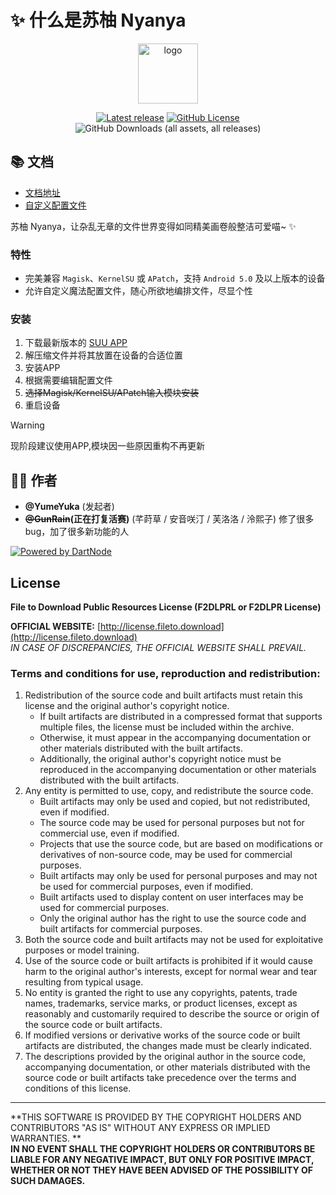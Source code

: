 # ✨ 什么是苏柚 Nyanya

<div align="center">
    <img src="https://suu.yumeyuka.plus/Logo.webp" style="width: 96px;" alt="logo">      

[![Latest release](https://img.shields.io/github/v/release/YumeYuka/Suu-Nyanya?label=Release&logo=github)](https://github.com/YumeYuka/Suu-Nyanya/releases/latest) [![GitHub License](https://img.shields.io/github/license/YumeYuka/Suu-Nyanya?logo=gnu)](/LICENSE)  ![GitHub Downloads (all assets, all releases)](https://img.shields.io/github/downloads/YumeYuka/Suu-Nyanya/total)

</div>

## 📚 文档

- [文档地址](https://suu.yumeyuka.plus)
- [自定义配置文件](https://suu.ad.200ok.work/config/)

苏柚 Nyanya，让杂乱无章的文件世界变得如同精美画卷般整洁可爱喵~ ✨

### 特性

- 完美兼容 `Magisk`、`KernelSU` 或 `APatch`，支持 `Android 5.0` 及以上版本的设备
- 允许自定义魔法配置文件，随心所欲地编排文件，尽显个性

### 安装

1. 下载最新版本的 [SUU APP](https://github.com/YumeYuka/Suu-Nyanya/releases/latest)
2. 解压缩文件并将其放置在设备的合适位置
3. 安装APP
3. 根据需要编辑配置文件
4. ~~选择Magisk/KernelSU/APatch输入模块安装~~
5. 重启设备

> [!WARNING]
> 现阶段建议使用APP,模块因一些原因重构不再更新

## 👩‍💻 作者

- **@YumeYuka** (发起者)
- **~~@GunRain~~(正在打复活赛)** (芊莳草 / 安音咲汀 / 芙洛洛 / 泠熙子)  修了很多 bug，加了很多新功能的人

[![Powered by DartNode](https://dartnode.com/branding/DN-Open-Source-sm.png)](https://dartnode.com "Powered by DartNode - Free VPS for Open Source")

## License

**File to Download Public Resources License (F2DLPRL or F2DLPR License)**

**OFFICIAL WEBSITE:** [http://license.fileto.download](http://license.fileto.download)  
*IN CASE OF DISCREPANCIES, THE OFFICIAL WEBSITE SHALL PREVAIL.*

### Terms and conditions for use, reproduction and redistribution:

1. Redistribution of the source code and built artifacts must retain this license and the original author's copyright
   notice.
   - If built artifacts are distributed in a compressed format that supports multiple files, the license must be
     included within the archive.
   - Otherwise, it must appear in the accompanying documentation or other materials distributed with the built
     artifacts.
   - Additionally, the original author's copyright notice must be reproduced in the accompanying documentation or other
     materials distributed with the built artifacts.
2. Any entity is permitted to use, copy, and redistribute the source code.
   - Built artifacts may only be used and copied, but not redistributed, even if modified.
   - The source code may be used for personal purposes but not for commercial use, even if modified.
   - Projects that use the source code, but are based on modifications or derivatives of non-source code, may be used
     for commercial purposes.
   - Built artifacts may only be used for personal purposes and may not be used for commercial purposes, even if
     modified.
   - Built artifacts used to display content on user interfaces may be used for commercial purposes.
   - Only the original author has the right to use the source code and built artifacts for commercial purposes.
3. Both the source code and built artifacts may not be used for exploitative purposes or model training.
4. Use of the source code or built artifacts is prohibited if it would cause harm to the original author's interests,
   except for normal wear and tear resulting from typical usage.
5. No entity is granted the right to use any copyrights, patents, trade names, trademarks, service marks, or product
   licenses, except as reasonably and customarily required to describe the source or origin of the source code or built
   artifacts.
6. If modified versions or derivative works of the source code or built artifacts are distributed, the changes made must
   be clearly indicated.
7. The descriptions provided by the original author in the source code, accompanying documentation, or other materials
   distributed with the source code or built artifacts take precedence over the terms and conditions of this license.

---

**THIS SOFTWARE IS PROVIDED BY THE COPYRIGHT HOLDERS AND CONTRIBUTORS "AS IS" WITHOUT ANY EXPRESS OR IMPLIED WARRANTIES.
**  
**IN NO EVENT SHALL THE COPYRIGHT HOLDERS OR CONTRIBUTORS BE LIABLE FOR ANY NEGATIVE IMPACT, BUT ONLY FOR POSITIVE
IMPACT, WHETHER OR NOT THEY HAVE BEEN ADVISED OF THE POSSIBILITY OF SUCH DAMAGES.**
